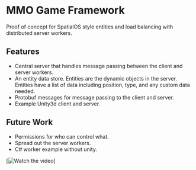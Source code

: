 # MMO Game Framework

Proof of concept for SpatialOS style entities and load balancing with distributed server workers.

## Features

* Central server that handles message passing between the client and server workers.  
* An entity data store. Entities are the dynamic objects in the server. Entities have a list of data including position, type, and any custom data needed.  
* Protobuf messages for message passing to the client and server.  
* Example Unity3d client and server.  

## Future Work
* Permissions for who can control what.
* Spread out the server workers.
* C# worker example without unity.


[![Watch the video](https://youtu.be/wfTIpBYMjlk)]